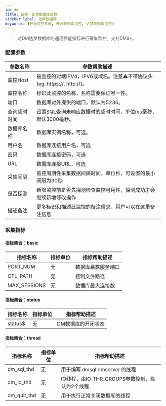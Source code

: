 ```yaml
---
id: dm  
title: 监控：达梦数据库监控      
sidebar_label: 达梦数据库   
keywords: [开源监控系统, 开源数据库监控, 达梦数据库监控]
---
```


> 对DM达梦数据库的通用性能指标进行采集监控。支持DM8+。

### 配置参数

| 参数名称     | 参数帮助描述                                                 |
| ------------ | ------------------------------------------------------------ |
| 监控Host     | 被监控的对端IPV4，IPV6或域名。注意⚠️不带协议头(eg: https://, http://)。 |
| 监控名称     | 标识此监控的名称，名称需要保证唯一性。                       |
| 端口         | 数据库对外提供的端口，默认为5236。                           |
| 查询超时时间 | 设置SQL查询未响应数据时的超时时间，单位ms毫秒，默认3000毫秒。 |
| 数据库名称   | 数据库实例名称，可选。                                       |
| 用户名       | 数据库连接用户名，可选                                       |
| 密码         | 数据库连接密码，可选                                         |
| URL          | 数据库连接URL，可选                                          |
| 采集间隔     | 监控周期性采集数据间隔时间，单位秒，可设置的最小间隔为30秒   |
| 是否探测     | 新增监控前是否先探测检查监控可用性，探测成功才会继续新增修改操作 |
| 描述备注     | 更多标识和描述此监控的备注信息，用户可以在这里备注信息       |

### 采集指标

#### 指标集合：basic

| 指标名称     | 指标单位 | 指标帮助描述       |
| ------------ | -------- | ------------------ |
| PORT_NUM     | 无       | 数据库暴露服务端口 |
| CTL_PATH     | 无       | 控制文件路径       |
| MAX_SESSIONS | 无       | 数据库最大连接数   |

#### 指标集合：status

| 指标名称 | 指标单位 | 指标帮助描述       |
| -------- | -------- | ------------------ |
| status$  | 无       | DM数据库的开闭状态 |


#### 指标集合：thread

| 指标名称    | 指标单位 | 指标帮助描述                                   |
| ----------- | -------- | ---------------------------------------------- |
| dm_sql_thd  | 无       | 用于编写 dmsql dmserver 的线程                 |
| dm_io_thd   | 无       | IO线程，由IO_THR_GROUPS参数控制，默认为2个线程 |
| dm_quit_thd | 无       | 用于执行正常关闭数据库的线程                   |
